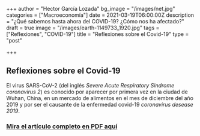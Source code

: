 +++
author = "Hector García Lozada"
bg_image = "/images/net.jpg"
categories = ["Macroeconomía"]
date = 2021-03-19T06:00:00Z
description = "¿Qué sabemos hasta ahora del COVID-19? ¿Cómo nos ha afectado?"
draft = true
image = "/images/earth-1149733_1920.jpg"
tags = ["Reflexiones", "COVID-19"]
title = "Reflexiones sobre el Covid-19"
type = "post"

+++
## Reflexiones sobre el Covid-19

El virus SARS-CoV-2 (del inglés _Severe Acute Respiratory Sindrome coronavirus 2_) es conocido por aparecer por primera vez en la ciudad de Wuhan, China, en un mercado de alimentos en el mes de diciembre del año 2019 y por ser el causante de la enfermedad covid-19 _coronavirus desease 2019_.

### [Mira el artículo completo en PDF aquí](/images/reflexiones-sobre-covid.pdf "covid")